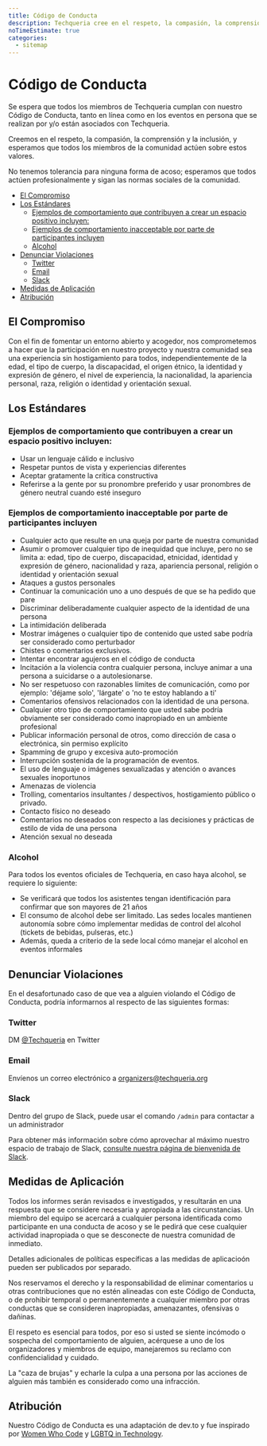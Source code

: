 ```yaml
---
title: Código de Conducta
description: Techqueria cree en el respeto, la compasión, la comprensión y la inclusión y espera que todos los miembros de la comunidad actúen de acuerdo con estos valores.
noTimeEstimate: true
categories:
  - sitemap
---
```


# Código de Conducta

Se espera que todos los miembros de Techqueria cumplan con nuestro Código de Conducta, tanto en línea como en los eventos en persona que se realizan por y/o están asociados con Techqueria.

Creemos en el respeto, la compasión, la comprensión y la inclusión, y esperamos que todos los miembros de la comunidad actúen sobre estos valores.

No tenemos tolerancia para ninguna forma de acoso; esperamos que todos actúen profesionalmente y sigan las normas sociales de la comunidad.

- [El Compromiso](#el-compromiso)
- [Los Estándares](#los-est%C3%A1ndares)
  - [Ejemplos de comportamiento que contribuyen a crear un espacio positivo incluyen:](#ejemplos-de-comportamiento-que-contribuyen-a-crear-un-espacio-positivo-incluyen)
  - [Ejemplos de comportamiento inacceptable por parte de participantes incluyen](#ejemplos-de-comportamiento-inacceptable-por-parte-de-participantes-incluyen)
  - [Alcohol](#alcohol)
- [Denunciar Violaciones](#denunciar-violaciones)
  - [Twitter](#twitter)
  - [Email](#email)
  - [Slack](#slack)
- [Medidas de Aplicación](#medidas-de-aplicaci%C3%B3n)
- [Atribución](#atribuci%C3%B3n)

## El Compromiso

Con el fin de fomentar un entorno abierto y acogedor, nos comprometemos a hacer que la participación en nuestro proyecto y nuestra comunidad sea una experiencia sin hostigamiento para todos, independientemente de la edad, el tipo de cuerpo, la discapacidad, el origen étnico, la identidad y expresión de género, el nivel de experiencia, la nacionalidad, la apariencia personal, raza, religión o identidad y orientación sexual.

## Los Estándares

### Ejemplos de comportamiento que contribuyen a crear un espacio positivo incluyen:

- Usar un lenguaje cálido e inclusivo
- Respetar puntos de vista y experiencias diferentes
- Aceptar gratamente la crítica constructiva
- Referirse a la gente por su pronombre preferido y usar pronombres de género neutral cuando esté inseguro

### Ejemplos de comportamiento inacceptable por parte de participantes incluyen

- Cualquier acto que resulte en una queja por parte de nuestra comunidad
- Asumir o promover cualquier tipo de inequidad que incluye, pero no se limita a: edad, tipo de cuerpo, discapacidad, etnicidad, identidad y expresión de género, nacionalidad y raza, apariencia personal, religión o identidad y orientación sexual
- Ataques a gustos personales
- Continuar la comunicación uno a uno después de que se ha pedido que pare
- Discriminar deliberadamente cualquier aspecto de la identidad de una persona
- La intimidación deliberada
- Mostrar imágenes o cualquier tipo de contenido que usted sabe podría ser considerado como perturbador
- Chistes o comentarios exclusivos.
- Intentar encontrar agujeros en el código de conducta
- Incitación a la violencia contra cualquier persona, incluye animar a una persona a suicidarse o a autolesionarse.
- No ser respetuoso con razonables límites de comunicación, como por ejemplo: 'déjame solo', 'lárgate' o 'no te estoy hablando a ti'
- Comentarios ofensivos relacionados con la identidad de una persona.
- Cualquier otro tipo de comportamiento que usted sabe podría obviamente ser considerado como inapropiado en un ambiente profesional
- Publicar información personal de otros, como dirección de casa o electrónica, sin permiso explícito
- Spamming de grupo y excesiva auto-promoción
- Interrupción sostenida de la programación de eventos.
- El uso de lenguaje o imágenes sexualizadas y atención o avances sexuales inoportunos
- Amenazas de violencia
- Trolling, comentarios insultantes / despectivos, hostigamiento público o privado.
- Contacto físico no deseado
- Comentarios no deseados con respecto a las decisiones y prácticas de estilo de vida de una persona
- Atención sexual no deseada

### Alcohol

Para todos los eventos oficiales de Techqueria, en caso haya alcohol, se requiere lo siguiente:

- Se verificará que todos los asistentes tengan identificación para confirmar que son mayores de 21 años
- El consumo de alcohol debe ser limitado. Las sedes locales mantienen autonomía sobre cómo implementar medidas de control del alcohol (tickets de bebidas, pulseras, etc.)
- Además, queda a criterio de la sede local cómo manejar el alcohol en eventos informales

## Denunciar Violaciones

En el desafortunado caso de que vea a alguien violando el Código de Conducta, podría informarnos al respecto de las siguientes formas:

### Twitter

DM [@Techqueria](https://twitter.com/Techqueria) en Twitter

### Email

Envíenos un correo electrónico a [organizers@techqueria.org](mailto:organizers@techqueria.org)

### Slack

Dentro del grupo de Slack, puede usar el comando `/admin` para contactar a un administrador

Para obtener más información sobre cómo aprovechar al máximo nuestro espacio de trabajo de Slack, [consulte nuestra página de bienvenida de Slack](/es/communities/slack/).

## Medidas de Aplicación

Todos los informes serán revisados e investigados, y resultarán en una respuesta que se considere necesaria y apropiada a las circunstancias. Un miembro del equipo se acercará a cualquier persona identificada como participante en una conducta de acoso y se le pedirá que cese cualquier actividad inapropiada o que se desconecte de nuestra comunidad de inmediato.

Detalles adicionales de políticas específicas a las medidas de aplicacioón pueden ser publicados por separado.

Nos reservamos el derecho y la responsabilidad de eliminar comentarios u otras contribuciones que no estén alineadas con este Código de Conducta, o de prohibir temporal o permanentemente a cualquier miembro por otras conductas que se consideren inapropiadas, amenazantes, ofensivas o dañinas.

El respeto es esencial para todos, por eso si usted se siente incómodo o sospecha del comportamiento de alguien, acérquese a uno de los organizadores y miembros de equipo, manejaremos su reclamo con confidencialidad y cuidado.

La "caza de brujas" y echarle la culpa a una persona por las acciones de alguien más también es considerado como una infracción.

## Atribución

Nuestro Código de Conducta es una adaptación de dev.to y fue inspirado por [Women Who Code](https://www.womenwhocode.com/) y [LGBTQ in Technology](https://lgbtq.technology/).

